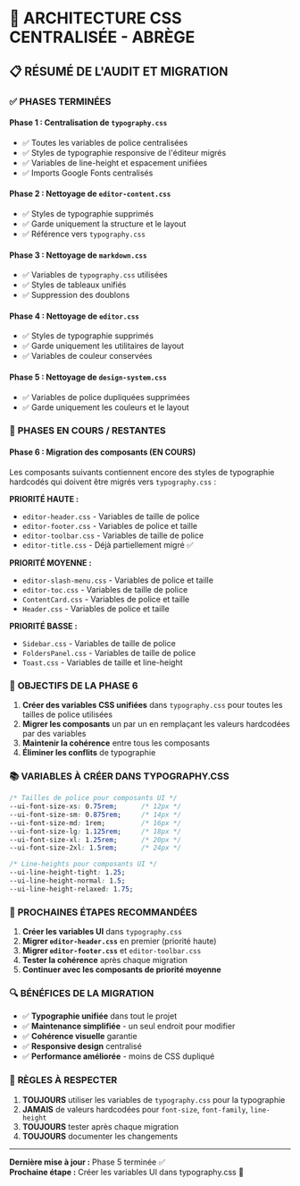 # 🎨 ARCHITECTURE CSS CENTRALISÉE - ABRÈGE

## 📋 RÉSUMÉ DE L'AUDIT ET MIGRATION

### ✅ **PHASES TERMINÉES**

#### **Phase 1 : Centralisation de `typography.css`**
- ✅ Toutes les variables de police centralisées
- ✅ Styles de typographie responsive de l'éditeur migrés
- ✅ Variables de line-height et espacement unifiées
- ✅ Imports Google Fonts centralisés

#### **Phase 2 : Nettoyage de `editor-content.css`**
- ✅ Styles de typographie supprimés
- ✅ Garde uniquement la structure et le layout
- ✅ Référence vers `typography.css`

#### **Phase 3 : Nettoyage de `markdown.css`**
- ✅ Variables de `typography.css` utilisées
- ✅ Styles de tableaux unifiés
- ✅ Suppression des doublons

#### **Phase 4 : Nettoyage de `editor.css`**
- ✅ Styles de typographie supprimés
- ✅ Garde uniquement les utilitaires de layout
- ✅ Variables de couleur conservées

#### **Phase 5 : Nettoyage de `design-system.css`**
- ✅ Variables de police dupliquées supprimées
- ✅ Garde uniquement les couleurs et le layout

### 🔄 **PHASES EN COURS / RESTANTES**

#### **Phase 6 : Migration des composants (EN COURS)**
Les composants suivants contiennent encore des styles de typographie hardcodés qui doivent être migrés vers `typography.css` :

**PRIORITÉ HAUTE :**
- `editor-header.css` - Variables de taille de police
- `editor-footer.css` - Variables de police et taille
- `editor-toolbar.css` - Variables de taille de police
- `editor-title.css` - Déjà partiellement migré ✅

**PRIORITÉ MOYENNE :**
- `editor-slash-menu.css` - Variables de police et taille
- `editor-toc.css` - Variables de taille de police
- `ContentCard.css` - Variables de police et taille
- `Header.css` - Variables de police et taille

**PRIORITÉ BASSE :**
- `Sidebar.css` - Variables de taille de police
- `FoldersPanel.css` - Variables de taille de police
- `Toast.css` - Variables de taille et line-height

### 🎯 **OBJECTIFS DE LA PHASE 6**

1. **Créer des variables CSS unifiées** dans `typography.css` pour toutes les tailles de police utilisées
2. **Migrer les composants** un par un en remplaçant les valeurs hardcodées par des variables
3. **Maintenir la cohérence** entre tous les composants
4. **Éliminer les conflits** de typographie

### 📚 **VARIABLES À CRÉER DANS TYPOGRAPHY.CSS**

```css
/* Tailles de police pour composants UI */
--ui-font-size-xs: 0.75rem;      /* 12px */
--ui-font-size-sm: 0.875rem;     /* 14px */
--ui-font-size-md: 1rem;         /* 16px */
--ui-font-size-lg: 1.125rem;     /* 18px */
--ui-font-size-xl: 1.25rem;      /* 20px */
--ui-font-size-2xl: 1.5rem;      /* 24px */

/* Line-heights pour composants UI */
--ui-line-height-tight: 1.25;
--ui-line-height-normal: 1.5;
--ui-line-height-relaxed: 1.75;
```

### 🚀 **PROCHAINES ÉTAPES RECOMMANDÉES**

1. **Créer les variables UI** dans `typography.css`
2. **Migrer `editor-header.css`** en premier (priorité haute)
3. **Migrer `editor-footer.css`** et `editor-toolbar.css`
4. **Tester la cohérence** après chaque migration
5. **Continuer avec les composants de priorité moyenne**

### 🔍 **BÉNÉFICES DE LA MIGRATION**

- ✅ **Typographie unifiée** dans tout le projet
- ✅ **Maintenance simplifiée** - un seul endroit pour modifier
- ✅ **Cohérence visuelle** garantie
- ✅ **Responsive design** centralisé
- ✅ **Performance améliorée** - moins de CSS dupliqué

### 📖 **RÈGLES À RESPECTER**

1. **TOUJOURS** utiliser les variables de `typography.css` pour la typographie
2. **JAMAIS** de valeurs hardcodées pour `font-size`, `font-family`, `line-height`
3. **TOUJOURS** tester après chaque migration
4. **TOUJOURS** documenter les changements

---

**Dernière mise à jour :** Phase 5 terminée ✅  
**Prochaine étape :** Créer les variables UI dans typography.css 🚀 